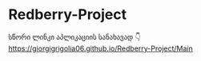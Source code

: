 # Redberry-Project

სწორი ლინკი აპლიკაციის სანახავად 👇
https://giorgigrigolia06.github.io/Redberry-Project/Main
